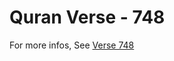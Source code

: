 # Quran Verse - 748 

For more infos, See [Verse 748](https://www.quranbookk.com/quran/search?q=748)